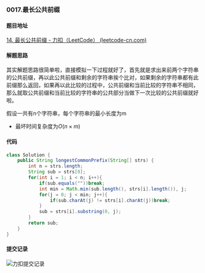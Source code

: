 ### 0017.最长公共前缀

#### 题目地址

[14. 最长公共前缀 - 力扣（LeetCode） (leetcode-cn.com)](https://leetcode-cn.com/problems/longest-common-prefix/)

#### 解题思路

其实解题思路很简单啦，直接模拟一下过程就好了，首先就是求出来前两个字符串的公共前缀，再以此公共前缀和剩余的字符串挨个比对，如果剩余的字符串都有此前缀那么返回，如果再以此比较的过程中，公共前缀和当前比较的字符串不相同，那么就取公共前缀和当前比较的字符串的公共部分当做下一次比较的公共前缀就好啦。

假设一共有n个字符串，每个字符串的最小长度为m

- 最坏时间复杂度为$O(n \times m)$

#### 代码

```java
class Solution {
    public String longestCommonPrefix(String[] strs) {
        int n = strs.length;
        String sub = strs[0];
        for(int i = 1; i < n; i++){
            if(sub.equals(""))break;
            int min = Math.min(sub.length(), strs[i].length()), j;
            for(j = 0; j < min; j++){
                if(sub.charAt(j) != strs[i].charAt(j))break;
            }
            sub = strs[i].substring(0, j);
        }
        return sub;
    }
}
```

#### 提交记录

![力扣提交记录](https://gitee.com/QingShanxl/pictures/raw/master/img//image-20211217143750635.png)

